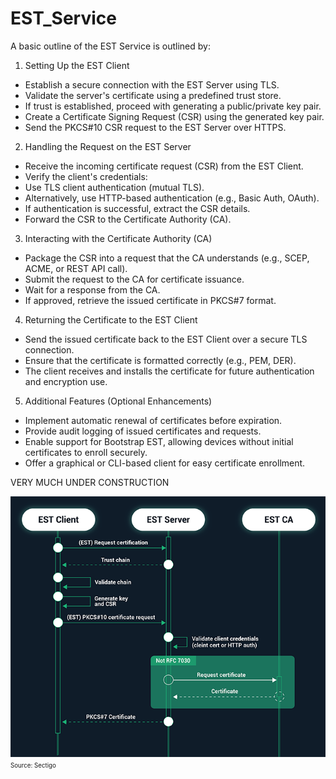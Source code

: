 # EST_Service

A basic outline of the EST Service is outlined by:

1. Setting Up the EST Client
- Establish a secure connection with the EST Server using TLS.
- Validate the server's certificate using a predefined trust store.
- If trust is established, proceed with generating a public/private key pair.
- Create a Certificate Signing Request (CSR) using the generated key pair.
- Send the PKCS#10 CSR request to the EST Server over HTTPS.

2. Handling the Request on the EST Server
- Receive the incoming certificate request (CSR) from the EST Client.
- Verify the client's credentials:
- Use TLS client authentication (mutual TLS).
- Alternatively, use HTTP-based authentication (e.g., Basic Auth, OAuth).
- If authentication is successful, extract the CSR details.
- Forward the CSR to the Certificate Authority (CA).

3. Interacting with the Certificate Authority (CA)
- Package the CSR into a request that the CA understands (e.g., SCEP, ACME, or REST API call).
- Submit the request to the CA for certificate issuance.
- Wait for a response from the CA.
- If approved, retrieve the issued certificate in PKCS#7 format.

4. Returning the Certificate to the EST Client
- Send the issued certificate back to the EST Client over a secure TLS connection.
- Ensure that the certificate is formatted correctly (e.g., PEM, DER).
- The client receives and installs the certificate for future authentication and encryption use.

5. Additional Features (Optional Enhancements)
- Implement automatic renewal of certificates before expiration.
- Provide audit logging of issued certificates and requests.
- Enable support for Bootstrap EST, allowing devices without initial certificates to enroll securely.
- Offer a graphical or CLI-based client for easy certificate enrollment.

VERY MUCH UNDER CONSTRUCTION


<img src="EST-certificate-enrollement.png" alt="*Source: Sectigo*">
<sup><sub>Source: Sectigo</sub></sup>
